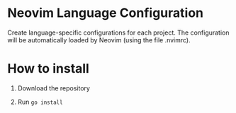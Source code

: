 # Neovim Language Configuration

Create language-specific configurations for each project.
The configuration will be automatically loaded by Neovim (using the file .nvimrc).

# How to install

1. Download the repository

2. Run `go install`

